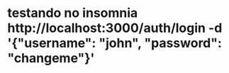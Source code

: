 #

# testando no insomnia http://localhost:3000/auth/login -d '{"username": "john", "password": "changeme"}'